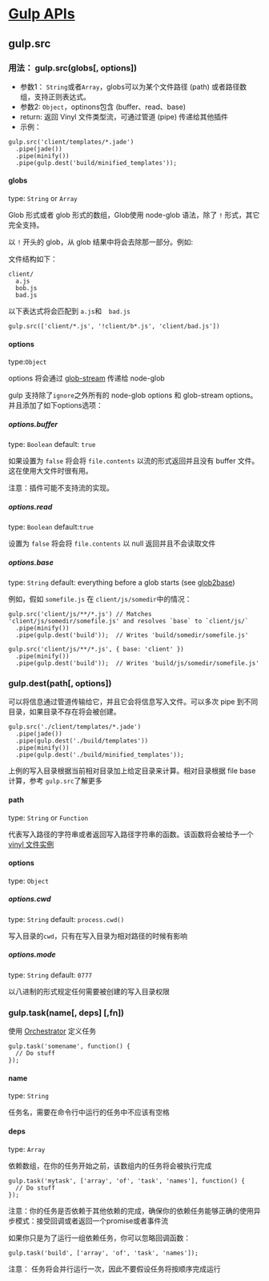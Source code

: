 # [Gulp APIs](https://github.com/gulpjs/gulp/blob/master/docs/API.md#gulpsrcglobs-options)

## gulp.src

### 用法： gulp.src(globs[, options])
- 参数1： `String`或者`Array`，globs可以为某个文件路径 (path) 或者路径数组，支持正则表达式。
- 参数2:  `Object`，optinons包含 (buffer、read、base)
- return: 返回 Vinyl 文件类型流，可通过管道 (pipe) 传递给其他插件
- 示例：
```
gulp.src('client/templates/*.jade')
  .pipe(jade())
  .pipe(minify())
  .pipe(gulp.dest('build/minified_templates'));
```

#### globs

type: `String` or `Array`

Glob 形式或者 glob 形式的数组，Glob使用 node-glob 语法，除了 `!` 形式，其它完全支持。

以 `!` 开头的 glob，从 glob 结果中将会去除那一部分。例如:

文件结构如下：

```
client/
  a.js
  bob.js
  bad.js
```

以下表达式将会匹配到 `a.js`和　`bad.js`

```
gulp.src(['client/*.js', '!client/b*.js', 'client/bad.js'])
```

#### options

type:`Object`

options 将会通过 [glob-stream](https://github.com/gulpjs/glob-stream) 传递给 node-glob

gulp 支持除了`ignore`之外所有的 node-glob options 和 glob-stream options。并且添加了如下options选项：

##### options.buffer

type: `Boolean` default: `true`

如果设置为 `false` 将会将 `file.contents` 以流的形式返回并且没有 buffer 文件。这在使用大文件时很有用。

注意：插件可能不支持流的实现。

##### options.read

type: `Boolean` default:`true`

设置为 `false` 将会将 `file.contents` 以 null 返回并且不会读取文件

##### options.base

type: `String` default: everything before a glob starts (see [glob2base](https://github.com/wearefractal/glob2base))

例如，假如 `somefile.js` 在 `client/js/somedir`中的情况：

```
gulp.src('client/js/**/*.js') // Matches 'client/js/somedir/somefile.js' and resolves `base` to `client/js/`
  .pipe(minify())
  .pipe(gulp.dest('build'));  // Writes 'build/somedir/somefile.js'

gulp.src('client/js/**/*.js', { base: 'client' })
  .pipe(minify())
  .pipe(gulp.dest('build'));  // Writes 'build/js/somedir/somefile.js'
```

### gulp.dest(path[, options])

可以将信息通过管道传输给它，并且它会将信息写入文件。可以多次 pipe 到不同目录，如果目录不存在将会被创建。

```
gulp.src('./client/templates/*.jade')
  .pipe(jade())
  .pipe(gulp.dest('./build/templates'))
  .pipe(minify())
  .pipe(gulp.dest('./build/minified_templates'));
```

上例的写入目录根据当前相对目录加上给定目录来计算。相对目录根据 file base计算，参考 `gulp.src`了解更多


#### path

type: `String` or `Function`

代表写入路径的字符串或者返回写入路径字符串的函数。该函数将会被给予一个[vinyl 文件实例](https://github.com/gulpjs/vinyl)

#### options

type: `Object`

##### options.cwd

type: `String` default: `process.cwd()`

写入目录的`cwd`，只有在写入目录为相对路径的时候有影响

##### options.mode

type: `String` default: `0777`

以八进制的形式规定任何需要被创建的写入目录权限

### gulp.task(name[, deps] [,fn])

使用 [Orchestrator](https://github.com/robrich/orchestrator) 定义任务

```
gulp.task('somename', function() {
  // Do stuff
});
```

#### name

type: `String`

任务名，需要在命令行中运行的任务中不应该有空格

#### deps

type: `Array`

依赖数组，在你的任务开始之前，该数组内的任务将会被执行完成

```
gulp.task('mytask', ['array', 'of', 'task', 'names'], function() {
  // Do stuff
});
```

注意：你的任务是否依赖于其他依赖的完成，确保你的依赖任务能够正确的使用异步模式：接受回调或者返回一个promise或者事件流

如果你只是为了运行一组依赖任务，你可以忽略回调函数：

```
gulp.task('build', ['array', 'of', 'task', 'names']);
```

注意： 任务将会并行运行一次，因此不要假设任务将按顺序完成运行
